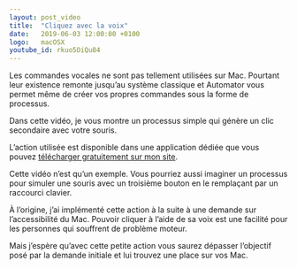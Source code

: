 ```yaml
---
layout: post_video
title:  "Cliquez avec la voix"
date:   2019-06-03 12:00:00 +0100
logo:   macOSX
youtube_id: rkuo5OiQu84
---
```


Les commandes vocales ne sont pas tellement utilisées sur Mac.
Pourtant leur existence remonte jusqu’au système classique et Automator
vous permet même de créer vos propres commandes sous la forme de processus.

Dans cette vidéo, je vous montre un processus simple qui génère
un clic secondaire avec votre souris.

L’action utilisée est disponible dans une application dédiée que vous pouvez 
[télécharger gratuitement sur mon site](https://www.sylvaingamel.fr/fr/applications/mousebot/).

Cette vidéo n’est qu’un exemple. Vous pourriez aussi imaginer un processus
pour simuler une souris avec un troisième bouton en le remplaçant par
un raccourci clavier.

À l’origine, j’ai implémenté cette action à la suite à une demande sur l’accessibilité
du Mac. 
Pouvoir cliquer à l’aide de sa voix est une facilité pour les personnes qui
souffrent de problème moteur.

Mais j’espère qu’avec cette petite action vous saurez dépasser l’objectif
posé par la demande initiale et lui trouvez une place sur vos Mac.
